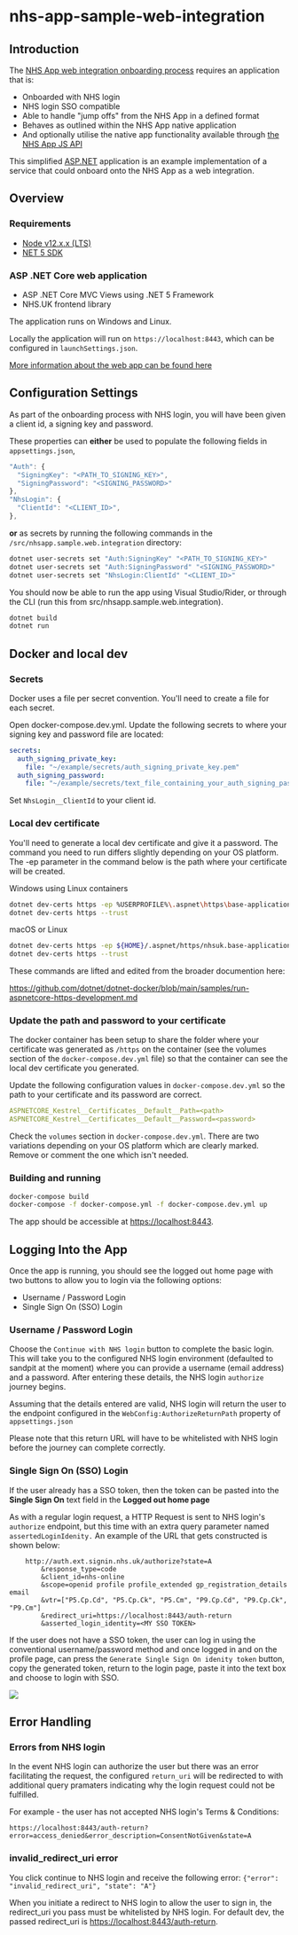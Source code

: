 # nhs-app-sample-web-integration

## Introduction

The [NHS App web integration onboarding process](https://nhsconnect.github.io/nhsapp-developer-documentation/web-integration-overview/) requires an application that is:
- Onboarded with NHS login
- NHS login SSO compatible
- Able to handle "jump offs" from the NHS App in a defined format
- Behaves as outlined within the NHS App native application
- And optionally utilise the native app functionality available through [the NHS App JS API](https://nhsconnect.github.io/nhsapp-developer-documentation/js-api-specification/)

This simplified [ASP.NET](https://dotnet.microsoft.com/en-us/apps/aspnet) application is an example implementation of a service that could onboard onto the NHS App as a web integration.

## Overview

### Requirements

+ [Node v12.x.x (LTS)](https://nodejs.org/en/)
+ [NET 5 SDK](https://dotnet.microsoft.com/download)

### ASP .NET Core web application
- ASP .NET Core MVC Views using .NET 5 Framework
- NHS.UK frontend library

The application runs on Windows and Linux.

Locally the application will run on `https://localhost:8443`, which can be configured in `launchSettings.json`.

 [More information about the web app can be found here](WebApp.md)

## Configuration Settings
As part of the onboarding process with NHS login, you will have been given a client id, a signing key and password.

These properties can **either**  be used to populate the following fields in  `appsettings.json`,

```js
"Auth": {
  "SigningKey": "<PATH_TO_SIGNING_KEY>",
  "SigningPassword": "<SIGNING_PASSWORD>"
},
"NhsLogin": {
  "ClientId": "<CLIENT_ID>",
},
```

**or** as secrets by running the following commands in the `/src/nhsapp.sample.web.integration` directory:

```bash
dotnet user-secrets set "Auth:SigningKey" "<PATH_TO_SIGNING_KEY>"
dotnet user-secrets set "Auth:SigningPassword" "<SIGNING_PASSWORD>"
dotnet user-secrets set "NhsLogin:ClientId" "<CLIENT_ID>"
```

You should now be able to run the app using Visual Studio/Rider, or through the CLI (run this from src/nhsapp.sample.web.integration).

```bash
dotnet build
dotnet run
```

## Docker and local dev

### Secrets

Docker uses a file per secret convention. You'll need to create a file for each secret.

Open docker-compose.dev.yml. Update the following secrets to where your signing key and password file are located:

```yaml
secrets:
  auth_signing_private_key:
    file: "~/example/secrets/auth_signing_private_key.pem"
  auth_signing_password:
    file: "~/example/secrets/text_file_containing_your_auth_signing_password.txt"
```

Set `NhsLogin__ClientId` to your client id.

### Local dev certificate

You'll need to generate a local dev certificate and give it a password. The command you need to run differs slightly depending on your OS platform. The -ep parameter in the command below is the path where your certificate will be created.

Windows using Linux containers

```bash
dotnet dev-certs https -ep %USERPROFILE%\.aspnet\https\base-application.pfx -p <password here>
dotnet dev-certs https --trust
```

macOS or Linux

```bash
dotnet dev-certs https -ep ${HOME}/.aspnet/https/nhsuk.base-application.pfx -p <password here>
dotnet dev-certs https --trust
```

These commands are lifted and edited from the broader documention here:

<https://github.com/dotnet/dotnet-docker/blob/main/samples/run-aspnetcore-https-development.md>

### Update the path and password to your certificate

The docker container has been setup to share the folder where your certificate was generated as `/https` on the container (see the volumes section of the `docker-compose.dev.yml` file) so that the container can see the local dev certificate you generated.

Update the following configuration values in `docker-compose.dev.yml` so the path to your certificate and its password are correct.

```yaml
ASPNETCORE_Kestrel__Certificates__Default__Path=<path>
ASPNETCORE_Kestrel__Certificates__Default__Password=<password>
```

Check the `volumes` section in `docker-compose.dev.yml`. There are two variations depending on your OS platform which are clearly marked. Remove or comment the one which isn't needed.

### Building and running

```bash
docker-compose build
docker-compose -f docker-compose.yml -f docker-compose.dev.yml up
```

The app should be accessible at <https://localhost:8443>.

## Logging Into the App

Once the app is running, you should see the logged out home page with two buttons to allow you to login via the following options:

+ Username / Password Login
+ Single Sign On (SSO) Login

### Username / Password Login

Choose the `Continue with NHS login` button to complete the basic login.  This will take you to the configured NHS login environment
(defaulted to sandpit at the moment) where you can provide a username (email address) and a password. After entering these details,
the NHS login `authorize` journey begins.

Assuming that the details entered are valid, NHS login will return the user to the endpoint configured in the `WebConfig:AuthorizeReturnPath`
property of `appsettings.json`

Please note that this return URL will have to be whitelisted with NHS login before the journey can complete correctly.

### Single Sign On (SSO) Login

If the user already has a SSO token, then the token can be pasted into the **Single Sign On** text field in the
**Logged out home page**

As with a regular login request, a HTTP Request is sent to NHS login's `authorize` endpoint, but this time with an extra query parameter
named `assertedLoginIdenity.`  An example of the URL that gets constructed is shown below:

```
    http://auth.ext.signin.nhs.uk/authorize?state=A
        &response_type=code
        &client_id=nhs-online
        &scope=openid profile profile_extended gp_registration_details email
        &vtr=["P5.Cp.Cd", "P5.Cp.Ck", "P5.Cm", "P9.Cp.Cd", "P9.Cp.Ck", "P9.Cm"]
        &redirect_uri=https://localhost:8443/auth-return
        &asserted_login_identity=<MY SSO TOKEN>
```

If the user does not have a SSO token, the user can log in using the conventional username/password method and once logged in
and on the profile page, can press the `Generate Single Sign On idenity token` button, copy the generated token, return
to the login page, paste it into the text box and choose to login with SSO.

![](../images/GenerateSingleSignOn.png)

## Error Handling

### Errors from NHS login

In the event NHS login can authorize the user but there was an error facilitating the request, the configured `return_uri`
will be redirected to with additional query pramaters indicating why the login request could not be fulfilled.

For example - the user has not accepted NHS login's Terms & Conditions:

`https://localhost:8443/auth-return?error=access_denied&error_description=ConsentNotGiven&state=A`

### invalid_redirect_uri error

You click continue to NHS login and receive the following error:
`{"error": "invalid_redirect_uri", "state": "A"}`

When you initiate a redirect to NHS login to allow the user to sign in, the redirect_uri you pass must be whitelisted by NHS login. For default dev, the passed redirect_uri is <https://localhost:8443/auth-return>.
